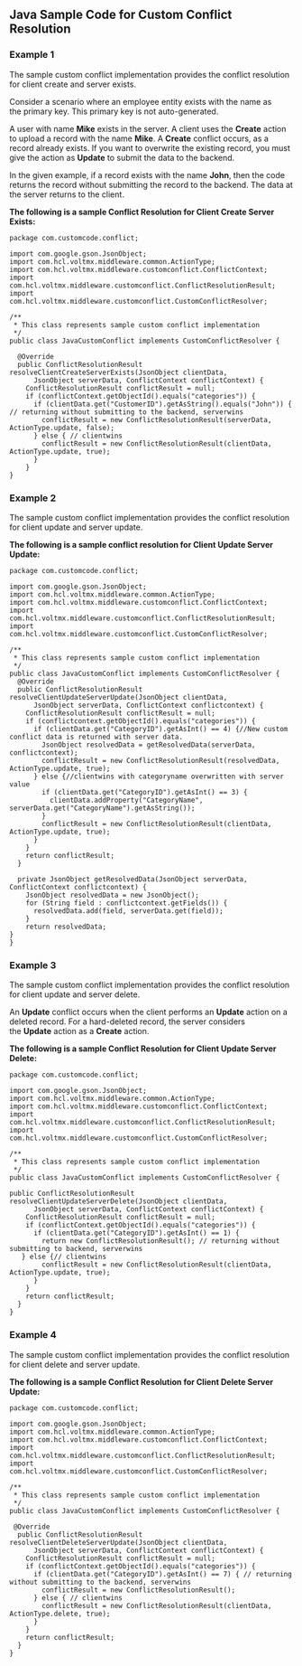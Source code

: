 
Java Sample Code for Custom Conflict Resolution
-----------------------------------------------

### Example 1

The sample custom conflict implementation provides the conflict resolution for client create and server exists.

Consider a scenario where an employee entity exists with the name as the primary key. This primary key is not auto-generated.

A user with name **Mike** exists in the server. A client uses the **Create** action to upload a record with the name **Mike**. A **Create** conflict occurs, as a record already exists. If you want to overwrite the existing record, you must give the action as **Update** to submit the data to the backend.

In the given example, if a record exists with the name **John**, then the code returns the record without submitting the record to the backend. The data at the server returns to the client.

**The following is a sample Conflict Resolution for Client Create Server Exists:**

```
package com.customcode.conflict;

import com.google.gson.JsonObject;
import com.hcl.voltmx.middleware.common.ActionType;
import com.hcl.voltmx.middleware.customconflict.ConflictContext;
import com.hcl.voltmx.middleware.customconflict.ConflictResolutionResult;
import com.hcl.voltmx.middleware.customconflict.CustomConflictResolver;

/**
 * This class represents sample custom conflict implementation
 */
public class JavaCustomConflict implements CustomConflictResolver {

  @Override
  public ConflictResolutionResult resolveClientCreateServerExists(JsonObject clientData,
      JsonObject serverData, ConflictContext conflictContext) {
    ConflictResolutionResult conflictResult = null;
    if (conflictContext.getObjectId().equals("categories")) {
      if (clientData.get("CustomerID").getAsString().equals("John")) { // returning without submitting to the backend, serverwins                  
        conflictResult = new ConflictResolutionResult(serverData, ActionType.update, false);
      } else { // clientwins
        conflictResult = new ConflictResolutionResult(clientData, ActionType.update, true);
      }
    }
}
```

### Example 2

The sample custom conflict implementation provides the conflict resolution for client update and server update.

**The following is a sample conflict resolution for Client Update Server Update:**

```
package com.customcode.conflict;

import com.google.gson.JsonObject;
import com.hcl.voltmx.middleware.common.ActionType;
import com.hcl.voltmx.middleware.customconflict.ConflictContext;
import com.hcl.voltmx.middleware.customconflict.ConflictResolutionResult;
import com.hcl.voltmx.middleware.customconflict.CustomConflictResolver;

/**
 * This class represents sample custom conflict implementation
 */
public class JavaCustomConflict implements CustomConflictResolver {
  @Override
  public ConflictResolutionResult resolveClientUpdateServerUpdate(JsonObject clientData,
      JsonObject serverData, ConflictContext conflictcontext) {
    ConflictResolutionResult conflictResult = null;
    if (conflictcontext.getObjectId().equals("categories")) {
      if (clientData.get("CategoryID").getAsInt() == 4) {//New custom conflict data is returned with server data.
        JsonObject resolvedData = getResolvedData(serverData, conflictcontext);
        conflictResult = new ConflictResolutionResult(resolvedData, ActionType.update, true);
      } else {//clientwins with categoryname overwritten with server value
        if (clientData.get("CategoryID").getAsInt() == 3) {
          clientData.addProperty("CategoryName", serverData.get("CategoryName").getAsString());
        }
        conflictResult = new ConflictResolutionResult(clientData, ActionType.update, true);
      }
    }
    return conflictResult;
  }

  private JsonObject getResolvedData(JsonObject serverData, ConflictContext conflictcontext) {
    JsonObject resolvedData = new JsonObject();
    for (String field : conflictcontext.getFields()) {
      resolvedData.add(field, serverData.get(field));
    }
    return resolvedData;  
}  
}  

```

### Example 3

The sample custom conflict implementation provides the conflict resolution for client update and server delete.

An **Update** conflict occurs when the client performs an **Update** action on a deleted record. For a hard-deleted record, the server considers the **Update** action as a **Create** action.

**The following is a sample Conflict Resolution for Client Update Server Delete:**

```
package com.customcode.conflict;

import com.google.gson.JsonObject;
import com.hcl.voltmx.middleware.common.ActionType;
import com.hcl.voltmx.middleware.customconflict.ConflictContext;
import com.hcl.voltmx.middleware.customconflict.ConflictResolutionResult;
import com.hcl.voltmx.middleware.customconflict.CustomConflictResolver;

/**
 * This class represents sample custom conflict implementation
 */
public class JavaCustomConflict implements CustomConflictResolver {  
  
public ConflictResolutionResult resolveClientUpdateServerDelete(JsonObject clientData,
      JsonObject serverData, ConflictContext conflictContext) {
    ConflictResolutionResult conflictResult = null;
    if (conflictContext.getObjectId().equals("categories")) {
      if (clientData.get("CategoryID").getAsInt() == 1) {
        return new ConflictResolutionResult(); // returning without submitting to backend, serverwins
   } else {// clientwins
        conflictResult = new ConflictResolutionResult(clientData, ActionType.update, true);
      }
    }
    return conflictResult;
  }    
}  
```

### Example 4

The sample custom conflict implementation provides the conflict resolution for client delete and server update.

**The following is a sample Conflict Resolution for Client Delete Server Update:**

```
package com.customcode.conflict;

import com.google.gson.JsonObject;
import com.hcl.voltmx.middleware.common.ActionType;
import com.hcl.voltmx.middleware.customconflict.ConflictContext;
import com.hcl.voltmx.middleware.customconflict.ConflictResolutionResult;
import com.hcl.voltmx.middleware.customconflict.CustomConflictResolver;

/**
 * This class represents sample custom conflict implementation
 */
public class JavaCustomConflict implements CustomConflictResolver {  
  
 @Override
  public ConflictResolutionResult resolveClientDeleteServerUpdate(JsonObject clientData,
      JsonObject serverData, ConflictContext conflictContext) {
    ConflictResolutionResult conflictResult = null;
    if (conflictContext.getObjectId().equals("categories")) {
      if (clientData.get("CategoryID").getAsInt() == 7) { // returning without submitting to the backend, serverwins
        conflictResult = new ConflictResolutionResult();
      } else { // clientwins
        conflictResult = new ConflictResolutionResult(clientData, ActionType.delete, true);
      }
    }
    return conflictResult;
  }
}

```
